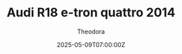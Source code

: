 ---
title: "Audi R18 e-tron quattro 2014"
meta_title: ""
description: "Audi R18 e-tron quattro 2014 by Assetto Garage, ready to race!"
date: 2025-05-09T07:00:00Z
thumb: D4pSczs
mainimage: y1GTaW8
cargallery: ["UjlFfKY"]
categories: ["Car"]
author: "Theodora"
tags: ["Audi", "Dallara", "LMP1", "WEC", "Le Mans Prototype","Assetto Garage", "2014", "Germany"]
draft: false
link: https://modsfire.com/wx5J2dmNq3bPLJ6
zipsize: "32 MB"
manu: Audi
logo2:  audi-sport
chassisby: Dallara
championship: WEC
country: Germany
year: 2014
engine: Audi RP TDI V6
class: LMP1
drivetrain: RWD
power: 549+ nhp
torque: "520+"
mass: "870"
speed: "320"
gb: 6-speed
accel: "- seconds"
creator: Assetto Garage
version: "v6"
csp: "0.2.0"
carname: "Audi R18 e-tron quattro"
folder: "ag_audi_r18_etron_quattro_14"
livery: "Included"
r2r: 0
host: ModsFire
---